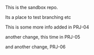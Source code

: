 This is the sandbox repo.

Its a place to test branching etc

This is some more info added in PRJ-04

another change, this time in PRJ-05

and another change, PRJ-06
